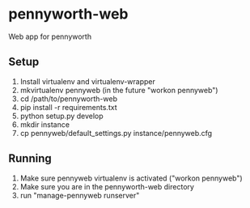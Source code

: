 pennyworth-web
=============

Web app for pennyworth


Setup
-----

1. Install virtualenv and virtualenv-wrapper
2. mkvirtualenv pennyweb (in the future "workon pennyweb")
3. cd /path/to/pennyworth-web
3. pip install -r requirements.txt
4. python setup.py develop
5. mkdir instance
6. cp pennyweb/default_settings.py instance/pennyweb.cfg

Running
-------

1. Make sure pennyweb virtualenv is activated ("workon pennyweb")
2. Make sure you are in the pennyworth-web directory
3. run "manage-pennyweb runserver"
